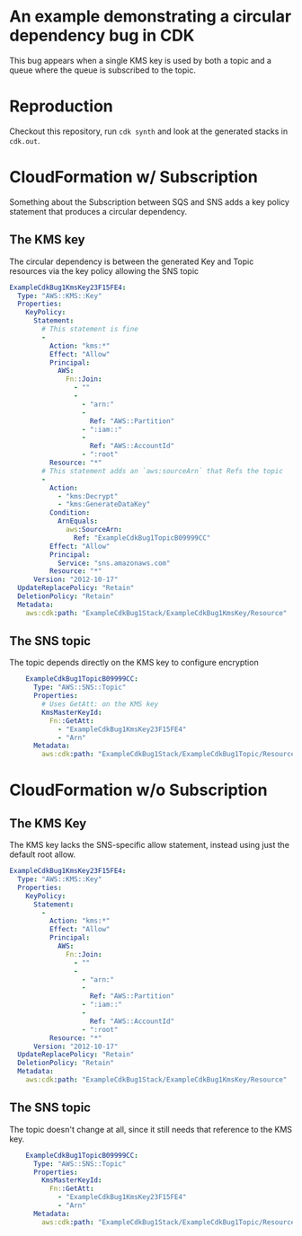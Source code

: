 # An example demonstrating a circular dependency bug in CDK

This bug appears when a single KMS key is used by both a topic and a queue where the queue is subscribed to the topic.

# Reproduction
Checkout this repository, run `cdk synth` and look at the generated stacks in `cdk.out`.

# CloudFormation w/ Subscription
Something about the Subscription between SQS and SNS adds a key policy statement that produces a circular dependency.

## The KMS key
The circular dependency is between the generated Key and Topic resources via the key policy allowing the SNS topic
```yaml
ExampleCdkBug1KmsKey23F15FE4: 
  Type: "AWS::KMS::Key"
  Properties: 
    KeyPolicy: 
      Statement: 
        # This statement is fine
        - 
          Action: "kms:*"
          Effect: "Allow"
          Principal: 
            AWS: 
              Fn::Join: 
                - ""
                - 
                  - "arn:"
                  - 
                    Ref: "AWS::Partition"
                  - ":iam::"
                  - 
                    Ref: "AWS::AccountId"
                  - ":root"
          Resource: "*"
        # This statement adds an `aws:sourceArn` that Refs the topic
        - 
          Action: 
            - "kms:Decrypt"
            - "kms:GenerateDataKey"
          Condition: 
            ArnEquals: 
              aws:SourceArn: 
                Ref: "ExampleCdkBug1TopicB09999CC"
          Effect: "Allow"
          Principal: 
            Service: "sns.amazonaws.com"
          Resource: "*"
      Version: "2012-10-17"
  UpdateReplacePolicy: "Retain"
  DeletionPolicy: "Retain"
  Metadata: 
    aws:cdk:path: "ExampleCdkBug1Stack/ExampleCdkBug1KmsKey/Resource"
```

## The SNS topic
The topic depends directly on the KMS key to configure encryption
```yaml
    ExampleCdkBug1TopicB09999CC: 
      Type: "AWS::SNS::Topic"
      Properties: 
        # Uses GetAtt: on the KMS key
        KmsMasterKeyId: 
          Fn::GetAtt: 
            - "ExampleCdkBug1KmsKey23F15FE4"
            - "Arn"
      Metadata: 
        aws:cdk:path: "ExampleCdkBug1Stack/ExampleCdkBug1Topic/Resource"
```

# CloudFormation w/o Subscription

## The KMS Key
The KMS key lacks the SNS-specific allow statement, instead using just the default root allow.

```yaml
ExampleCdkBug1KmsKey23F15FE4: 
  Type: "AWS::KMS::Key"
  Properties: 
    KeyPolicy: 
      Statement: 
        - 
          Action: "kms:*"
          Effect: "Allow"
          Principal: 
            AWS: 
              Fn::Join: 
                - ""
                - 
                  - "arn:"
                  - 
                    Ref: "AWS::Partition"
                  - ":iam::"
                  - 
                    Ref: "AWS::AccountId"
                  - ":root"
          Resource: "*"
      Version: "2012-10-17"
  UpdateReplacePolicy: "Retain"
  DeletionPolicy: "Retain"
  Metadata: 
    aws:cdk:path: "ExampleCdkBug1Stack/ExampleCdkBug1KmsKey/Resource"
```

## The SNS topic
The topic doesn't change at all, since it still needs that reference to the KMS key.
```yaml
    ExampleCdkBug1TopicB09999CC:
      Type: "AWS::SNS::Topic"
      Properties:
        KmsMasterKeyId:
          Fn::GetAtt:
            - "ExampleCdkBug1KmsKey23F15FE4"
            - "Arn"
      Metadata:
        aws:cdk:path: "ExampleCdkBug1Stack/ExampleCdkBug1Topic/Resource"
```


